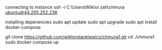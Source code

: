 connecting to instance
ssh -i C:\Users\Wiktor\.ssh\chmura ubuntu@44.205.252.236


installing depenencies
sudo apt update
sudo apt upgrade
sudo apt install docker-compose

git clone https://github.com/wiktorstankiewicz/chmura1.git
cd ./chmura1
sudo docker-compose up